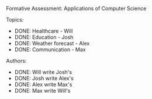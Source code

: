Formative Assessment: Applications of Computer Science

Topics:
* DONE: Healthcare - Will
* DONE: Education - Josh
* DONE: Weather forecast - Alex
* DONE: Communication - Max

Authors:
* DONE: Will write Josh's
* DONE: Josh write Alex's
* DONE: Alex write  Max's
* DONE: Max write Will's
